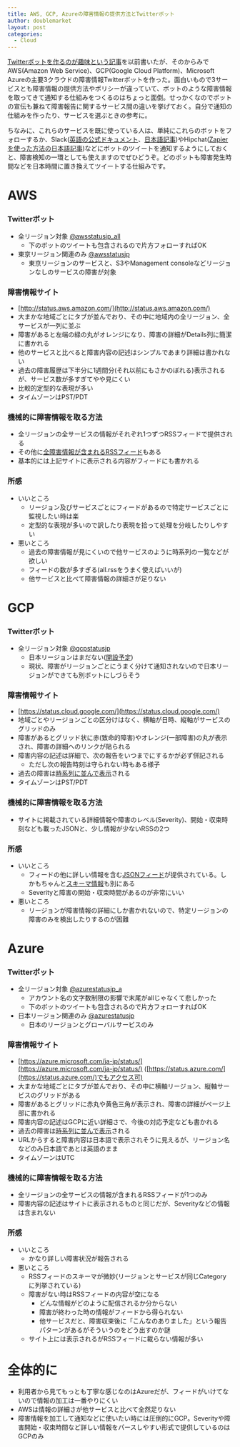 ```yaml
---
title: AWS, GCP, Azureの障害情報の提供方法とTwitterボット
author: doublemarket
layout: post
categories:
  - Cloud
---
```


[Twitterボットを作るのが趣味という記事](http://b.l0g.jp/misc/my-twitter-bots/)を以前書いたが、そのからみでAWS(Amazon Web Service)、GCP(Google Cloud Platform)、Microsoft Azureの主要3クラウドの障害情報Twitterボットを作った。面白いもので3サービスとも障害情報の提供方法やポリシーが違っていて、ボットのような障害情報を取ってきて通知する仕組みをつくるのはちょっと面倒。せっかくなのでボットの宣伝も兼ねて障害報告に関するサービス間の違いを挙げておく。自分で通知の仕組みを作ったり、サービスを選ぶときの参考に。

ちなみに、これらのサービスを既に使っている人は、単純にこれらのボットをフォローするか、Slack([英語の公式ドキュメント](https://get.slack.help/hc/en-us/articles/205346227-Add-Twitter-to-Slack)、[日本語記事](http://qiita.com/YuukiOgino/items/54f427544fe2fa304a80))やHipchat([Zapierを使った方法の日本語記事](http://www.e-agency.co.jp/column/zapier_twittertohipchat.html))などにボットのツイートを通知するようにしておくと、障害検知の一環としても使えますのでぜひどうぞ。どのボットも障害発生時間などを日本時間に置き換えてツイートする仕組みです。

# AWS

### Twitterボット
- 全リージョン対象 [@awsstatusjp_all](https://twitter.com/awsstatusjp_all)
  - 下のボットのツイートも包含されるので片方フォローすればOK
- 東京リージョン関連のみ [@awsstatusjp](https://twitter.com/awsstatusjp)
  - 東京リージョンのサービスと、S3やManagement consoleなどリージョンなしのサービスの障害が対象

### 障害情報サイト
- [http://status.aws.amazon.com/](http://status.aws.amazon.com/)
- 大まかな地域ごとにタブが並んでおり、その中に地域内の全リージョン、全サービスが一列に並ぶ
- 障害があると左端の緑の丸がオレンジになり、障害の詳細がDetails列に簡潔に書かれる
- 他のサービスと比べると障害内容の記述はシンプルであまり詳細は書かれない
- 過去の障害履歴は下半分に1週間分(それ以前にもさかのぼれる)表示されるが、サービス数が多すぎてやや見にくい
- 比較的定型的な表現が多い
- タイムゾーンはPST/PDT

### 機械的に障害情報を取る方法
- 全リージョンの全サービスの情報がそれぞれ1つずつRSSフィードで提供される
- その他に[全障害情報が含まれるRSSフィード](http://status.aws.amazon.com/rss/all.rss)もある
- 基本的には上記サイトに表示される内容がフィードにも書かれる

### 所感
- いいところ
  - リージョン及びサービスごとにフィードがあるので特定サービスごとに監視したい時は楽
  - 定型的な表現が多いので訳したり表現を拾って処理を分岐したりしやすい
- 悪いところ
  - 過去の障害情報が見にくいので他サービスのように時系列の一覧などが欲しい
  - フィードの数が多すぎる(all.rssをうまく使えばいいが)
  - 他サービスと比べて障害情報の詳細さが足りない

# GCP

### Twitterボット
- 全リージョン対象 [@gcpstatusjp](https://twitter.com/gcpstatusjp)
  - 日本リージョンはまだない([開設予定](http://googlecloudplatform-japan.blogspot.jp/2016/03/geo-tokyo-region.html))
  - 現状、障害がリージョンごとにうまく分けて通知されないので日本リージョンができても別ボットにしづらそう

### 障害情報サイト
- [https://status.cloud.google.com/](https://status.cloud.google.com/)
- 地域ごとやリージョンごとの区分けはなく、横軸が日時、縦軸がサービスのグリッドのみ
- 障害があるとグリッド状に赤(致命的障害)やオレンジ(一部障害)の丸が表示され、障害の詳細へのリンクが貼られる
- 障害内容の記述は詳細で、次の報告をいつまでにするかが必ず併記される
  - ただし次の報告時刻は守られない時もある様子
- 過去の障害は[時系列に並んで表示](https://status.cloud.google.com/summary)される
- タイムゾーンはPST/PDT

### 機械的に障害情報を取る方法
- サイトに掲載されている詳細情報や障害のレベル(Severity)、開始・収束時刻なども載ったJSONと、少し情報が少ないRSSの2つ

### 所感
- いいところ
  - フィードの他に詳しい情報を含む[JSONフィード](https://status.cloud.google.com/incidents.json)が提供されている。しかもちゃんと[スキーマ情報](https://status.cloud.google.com/incidents.schema.json)も別にある
  - Severityと障害の開始・収束時間があるのが非常にいい
- 悪いところ
  - リージョンが障害情報の詳細にしか書かれないので、特定リージョンの障害のみを検出したりするのが困難

# Azure

### Twitterボット
- 全リージョン対象 [@azurestatusjp_a](https://twitter.com/azurestatusjp_a)
  - アカウント名の文字数制限の影響で末尾がallじゃなくて悲しかった
  - 下のボットのツイートも包含されるので片方フォローすればOK
- 日本リージョン関連のみ [@azurestatusjp](https://twitter.com/azurestatusjp)
  - 日本のリージョンとグローバルサービスのみ

### 障害情報サイト
- [https://azure.microsoft.com/ja-jp/status/](https://azure.microsoft.com/ja-jp/status/) ([https://status.azure.com/](https://status.azure.com/)でもアクセス可)
- 大まかな地域ごとにタブが並んでおり、その中に横軸リージョン、縦軸サービスのグリッドがある
- 障害があるとグリッドに赤丸や黄色三角が表示され、障害の詳細がページ上部に書かれる
- 障害内容の記述はGCPに近い詳細さで、今後の対応予定なども書かれる
- 過去の障害は[時系列に並んで表示](https://azure.microsoft.com/ja-jp/status/history/)される
- URLからすると障害内容は日本語で表示されそうに見えるが、リージョン名などのみ日本語であとは英語のまま
- タイムゾーンはUTC

### 機械的に障害情報を取る方法
- 全リージョンの全サービスの情報が含まれるRSSフィードが1つのみ
- 障害内容の記述はサイトに表示されるものと同じだが、Severityなどの情報は含まれない

### 所感
- いいところ
  - かなり詳しい障害状況が報告される
- 悪いところ
  - RSSフィードのスキーマが微妙(リージョンとサービスが同じCategoryに列挙されている)
  - 障害がない時はRSSフィードの内容が空になる
    - どんな情報がどのように配信されるか分からない
    - 障害が終わった時の情報がフィードから得られない
    - 他サービスだと、障害収束後に「こんなのありました」という報告パターンがあるがそういうのをどう出すのか謎
  - サイト上には表示されるがRSSフィードに載らない情報が多い

# 全体的に
- 利用者から見てもっとも丁寧な感じなのはAzureだが、フィードがいけてないので情報の加工は一番やりにくい
- AWSは情報の詳細さが他サービスと比べて全然足りない
- 障害情報を加工して通知などに使いたい時には圧倒的にGCP。Severityや障害開始・収束時間など詳しい情報をパースしやすい形式で提供しているのはGCPのみ
